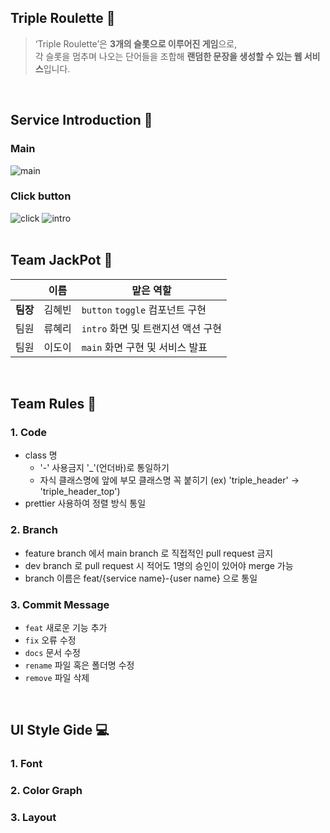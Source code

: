 ## Triple Roulette 🎰
> ‘Triple Roulette’은 **3개의 슬롯으로 이루어진 게임**으로, <br />
각 슬롯을 멈추며 나오는 단어들을 조합해 **랜덤한 문장을 생성할 수 있는 웹 서비스**입니다.
<br />

## Service Introduction 👀
### Main
![main](./gif/main.gif)
### Click button
![click](./gif/버튼클릭.gif)
![intro]()
<br /><br />

## Team JackPot 👥
| | 이름 | 맡은 역할 |
| --- | --- | --- |
| **팀장** | 김혜빈 | `button` `toggle` 컴포넌트 구현 |
| 팀원 | 류혜리 | `intro` 화면 및 트랜지션 액션 구현 |
| 팀원 | 이도이 | `main` 화면 구현 및 서비스 발표 |
<br />

## Team Rules 💬
### 1. Code
- class 명
  - '-' 사용금지 '_'(언더바)로 통일하기
  - 자식 클래스명에 앞에 부모 클래스명 꼭 붙히기 (ex) 'triple_header' -> 'triple_header_top')
- prettier 사용하여 정렬 방식 통일
### 2. Branch
- feature branch 에서 main branch 로 직접적인 pull request 금지
- dev branch 로 pull request 시 적어도 1명의 승인이 있어야 merge 가능
- branch 이름은 feat/{service name}-{user name} 으로 통일
### 3. Commit Message
* `feat` 새로운 기능 추가
* `fix` 오류 수정
* `docs` 문서 수정
* `rename` 파일 혹은 폴더명 수정
* `remove` 파일 삭제
<br />

## UI Style Gide 💻
### 1. Font
### 2. Color Graph
### 3. Layout
